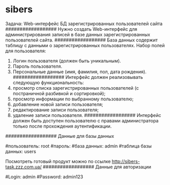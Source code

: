 # sibers

Задача: Web-интерфейс БД зарегистрированных
пользователей сайта
##################
Нужно создать Web-интерфейс для администрирования записей в базе данных зарегистрированных
пользователей сайта.
##################
База данных содержит таблицу с данными о зарегистрированных пользователях.
Набор полей для пользователя:

1. Логин пользователя (должен быть уникальным).
2. Пароль пользователя.
3. Персональные данные (имя, фамилия, пол, дата рождения).
   ##################
   Интерфейс должен реализовывать следующую функциональность:
4. просмотр списка зарегистрированных пользователей (с постраничной разбивкой
   и сортировкой);
5. просмотр информации по выбранному пользователю;
6. добавление новой записи пользователя;
7. редактирование записи пользователя;
8. удаление записи пользователя.
   ##################
   Интерфейс должен быть доступен пользователю с правами администратора только
   после прохождения аутентификации.

##################
Данные для базы данных

#пользователь: root
#пароль:
#база данных: admin
#таблица базы данных: users

Посмотреть готовый продукт можно по ссылке http://sibers-task.zzz.com.ua/
##################
Данные для авторизации

#Login: admin
#Password: admin123

